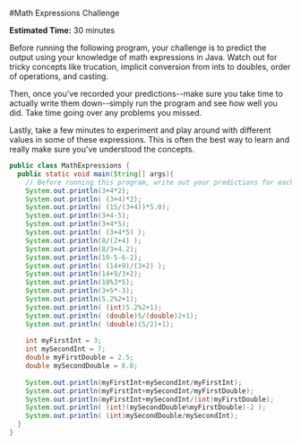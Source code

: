 #Math Expressions Challenge

**Estimated Time:** 30 minutes

Before running the following program, your challenge is to predict the output using your knowledge of math expressions in Java. Watch out for tricky concepts like trucation, implicit conversion from ints to doubles, order of operations, and casting.

Then, once you've recorded your predictions--make sure you take time to actually write them down--simply run the program and see how well you did. Take time going over any problems you missed.

Lastly, take a few minutes to experiment and play around with different values in some of these expressions. This is often the best way to learn and really make sure you've understood the concepts.

```java
public class MathExpressions {
  public static void main(String[] args){
    // Before running this program, write out your predictions for each expression.
    System.out.println(3+4*2);
    System.out.println( (3+4)*2);
    System.out.println( (15/(3+4))*5.0);
    System.out.println(3+4-5);
    System.out.println(3+4*5);
    System.out.println( (3+4*5) );
    System.out.println(8/(2+4) );
    System.out.println(8/3+4.2);
    System.out.println(10-5-6-2);
    System.out.println( (14+9)/(3+2) );
    System.out.println(14+9/3+2);
    System.out.println(18%3*5);
    System.out.println(3+5*-3);
    System.out.println(5.2%2+1);
    System.out.println( (int)5.2%2+1);
    System.out.println( (double)5/(double)2+1);
    System.out.println( (double)(5/2)+1);
    
    int myFirstInt = 3;
    int mySecondInt = 7;
    double myFirstDouble = 2.5;
    double mySecondDouble = 6.0;
    
    System.out.println(myFirstInt+mySecondInt/myFirstInt);
    System.out.println(myFirstInt+mySecondInt/myFirstDouble);
    System.out.println(myFirstInt+mySecondInt/(int)myFirstDouble);
    System.out.println( (int)(mySecondDouble%myFirstDouble)-2 );
    System.out.println( (int)mySecondDouble/mySecondInt);
  }
}
```
